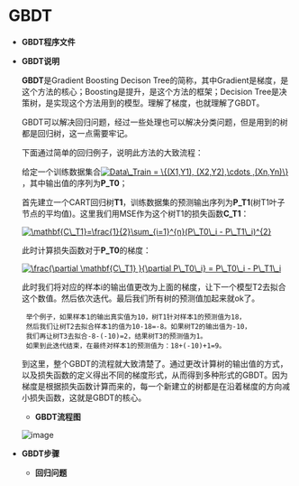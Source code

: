 # GBDT


* **GBDT程序文件**

* **GBDT说明**

   **GBDT**是Gradient Boosting Decison Tree的简称，其中Gradient是梯度，是这个方法的核心；Boosting是提升，是这个方法的框架；Decision Tree是决策树，是实现这个方法用到的模型。理解了梯度，也就理解了GBDT。
   
   GBDT可以解决回归问题，经过一些处理也可以解决分类问题，但是用到的树都是回归树，这一点需要牢记。
  
   下面通过简单的回归例子，说明此方法的大致流程：
   
   给定一个训练数据集合<a href="https://www.codecogs.com/eqnedit.php?latex=Data\_Train&space;=&space;\{(X1,Y1),&space;(X2,Y2),\cdots&space;,(Xn,Yn)\}" target="_blank"><img src="https://latex.codecogs.com/gif.latex?Data\_Train&space;=&space;\{(X1,Y1),&space;(X2,Y2),\cdots&space;,(Xn,Yn)\}" title="Data\_Train = \{(X1,Y1), (X2,Y2),\cdots ,(Xn,Yn)\}" /></a>，其中输出值的序列为**P_T0**；
   
   首先建立一个CART回归树**T1**，训练数据集的预测输出序列为**P_T1**(树T1叶子节点的平均值)。这里我们用MSE作为这个树T1的损失函数**C_T1**：
   
   <a href="https://www.codecogs.com/eqnedit.php?latex=\mathbf{C\_T1}=\frac{1}{2}\sum_{i=1}^{n}(P\_T0\_i&space;-&space;P\_T1\_i)^{2}" target="_blank"><img src="https://latex.codecogs.com/gif.latex?\mathbf{C\_T1}=\frac{1}{2}\sum_{i=1}^{n}(P\_T0\_i&space;-&space;P\_T1\_i)^{2}" title="\mathbf{C\_T1}=\frac{1}{2}\sum_{i=1}^{n}(P\_T0\_i - P\_T1\_i)^{2}" /></a>
   
   此时计算损失函数对于**P_T0**的梯度：
   
   <a href="https://www.codecogs.com/eqnedit.php?latex=\frac{\partial&space;\mathbf{C\_T1}&space;}{\partial&space;P\_T0\_i}&space;=&space;P\_T0\_i&space;-&space;P\_T1\_i" target="_blank"><img src="https://latex.codecogs.com/gif.latex?\frac{\partial&space;\mathbf{C\_T1}&space;}{\partial&space;P\_T0\_i}&space;=&space;P\_T0\_i&space;-&space;P\_T1\_i" title="\frac{\partial \mathbf{C\_T1} }{\partial P\_T0\_i} = P\_T0\_i - P\_T1\_i" /></a>
   
   此时我们将对应的样本i的输出值更改为上面的梯度，让下一个模型T2去拟合这个数值。然后依次迭代。最后我们所有树的预测值加起来就ok了。
  
       举个例子，如果样本1的输出真实值为10，树T1针对样本1的预测值为18，
       然后我们让树T2去拟合样本1的值为10-18=-8。如果树T2的输出值为-10，
       我们再让树T3去拟合-8-(-10)=2，结果树T3的预测值为1。
       如果到此迭代结束，在最终对样本1的预测值为：18+(-10)+1=9。
  
   到这里，整个GBDT的流程就大致清楚了。通过更改计算树的输出值的方式，以及损失函数的定义得出不同的梯度形式，从而得到多种形式的GBDT。因为梯度是根据损失函数计算而来的，每一个新建立的树都是在沿着梯度的方向减小损失函数，这就是GBDT的核心。
   
   
    * **GBDT流程图** 
   
   ![image](https://github.com/Anfany/Machine-Learning-for-Beginner-by-Python3/blob/master/Boosting/GBDT/gbdt.png)
   
   
   
   
 * **GBDT步骤**  
 
    * **回归问题**
    
    
   
